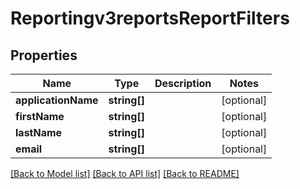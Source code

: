 # Reportingv3reportsReportFilters

## Properties
Name | Type | Description | Notes
------------ | ------------- | ------------- | -------------
**applicationName** | **string[]** |  | [optional] 
**firstName** | **string[]** |  | [optional] 
**lastName** | **string[]** |  | [optional] 
**email** | **string[]** |  | [optional] 

[[Back to Model list]](../README.md#documentation-for-models) [[Back to API list]](../README.md#documentation-for-api-endpoints) [[Back to README]](../README.md)


